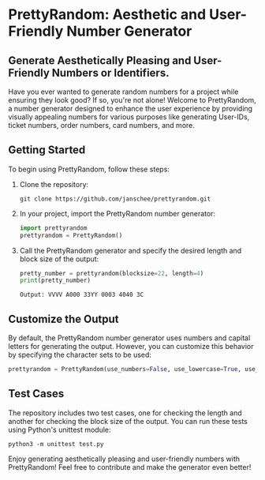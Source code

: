 # PrettyRandom: Aesthetic and User-Friendly Number Generator

## Generate Aesthetically Pleasing and User-Friendly Numbers or Identifiers.

Have you ever wanted to generate random numbers for a project while ensuring they look good? If so, you're not alone! Welcome to PrettyRandom, a number generator designed to enhance the user experience by providing visually appealing numbers for various purposes like generating User-IDs, ticket numbers, order numbers, card numbers, and more.

## Getting Started
To begin using PrettyRandom, follow these steps:

1. Clone the repository:

   ```shell
   git clone https://github.com/janschee/prettyrandom.git
   ```

2. In your project, import the PrettyRandom number generator:

   ```python
   import prettyrandom
   prettyrandom = PrettyRandom()
   ```

3. Call the PrettyRandom generator and specify the desired length and block size of the output:

   ```python
   pretty_number = prettyrandom(blocksize=22, length=4)
   print(pretty_number)
   ```
   ``` 
   Output: VVVV A000 33YY 0003 4040 3C
   ```

## Customize the Output
By default, the PrettyRandom number generator uses numbers and capital letters for generating the output. However, you can customize this behavior by specifying the character sets to be used:

```python
prettyrandom = PrettyRandom(use_numbers=False, use_lowercase=True, use_uppercase=False)
```

## Test Cases
The repository includes two test cases, one for checking the length and another for checking the block size of the output. You can run these tests using Python's unittest module:

```shell
python3 -m unittest test.py
```

Enjoy generating aesthetically pleasing and user-friendly numbers with PrettyRandom! Feel free to contribute and make the generator even better!
